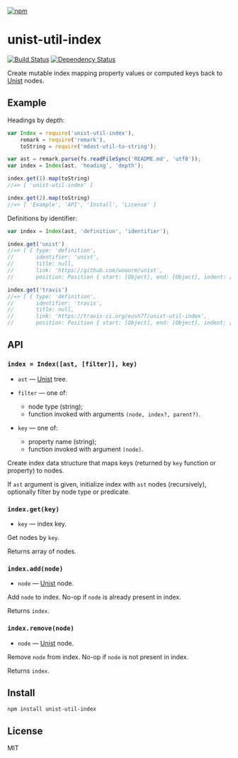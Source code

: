[![npm](https://nodei.co/npm/unist-util-index.png)](https://npmjs.com/package/unist-util-index)

# unist-util-index

[![Build Status][travis-badge]][travis] [![Dependency Status][david-badge]][david]

Create mutable index mapping property values or computed keys back to [Unist] nodes.

[unist]: https://github.com/wooorm/unist

[travis]: https://travis-ci.org/eush77/unist-util-index
[travis-badge]: https://travis-ci.org/eush77/unist-util-index.svg?branch=master
[david]: https://david-dm.org/eush77/unist-util-index
[david-badge]: https://david-dm.org/eush77/unist-util-index.png

## Example

Headings by depth:

```js
var Index = require('unist-util-index'),
    remark = require('remark'),
    toString = require('mdast-util-to-string');

var ast = remark.parse(fs.readFileSync('README.md', 'utf8'));
var index = Index(ast, 'heading', 'depth');

index.get(1).map(toString)
//=> [ 'unist-util-index' ]

index.get(2).map(toString)
//=> [ 'Example', 'API', 'Install', 'License' ]
```

Definitions by identifier:

```js
var index = Index(ast, 'definition', 'identifier');

index.get('unist')
//=> [ { type: 'definition',
//       identifier: 'unist',
//       title: null,
//       link: 'https://github.com/wooorm/unist',
//       position: Position { start: [Object], end: [Object], indent: [] } } ]

index.get('travis')
//=> [ { type: 'definition',
//       identifier: 'travis',
//       title: null,
//       link: 'https://travis-ci.org/eush77/unist-util-index',
//       position: Position { start: [Object], end: [Object], indent: [] } } ]
```

## API

### `index = Index([ast, [filter]], key)`

- `ast` — [Unist] tree.

- `filter` — one of:
  - node type (string);
  - function invoked with arguments `(node, index?, parent?)`.

- `key` — one of:
  - property name (string);
  - function invoked with argument `(node)`.

Create index data structure that maps keys (returned by `key` function or property) to nodes.

If `ast` argument is given, initialize index with `ast` nodes (recursively), optionally filter by node type or predicate.

### `index.get(key)`

- `key` — index key.

Get nodes by `key`.

Returns array of nodes.

### `index.add(node)`

- `node` — [Unist] node.

Add `node` to index. No-op if `node` is already present in index.

Returns `index`.

### `index.remove(node)`

- `node` — [Unist] node.

Remove `node` from index. No-op if `node` is not present in index.

Returns `index`.

## Install

```
npm install unist-util-index
```

## License

MIT
